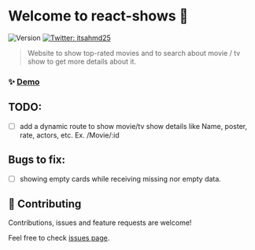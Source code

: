 # Welcome to react-shows 👋

![Version](https://img.shields.io/badge/version-0.1.0-blue.svg?cacheSeconds=2592000)
[![Twitter: itsahmd25](https://img.shields.io/twitter/follow/itsahmd25.svg?style=social)](https://twitter.com/itsahmd25)

> Website to show top-rated movies and to search about movie / tv show to get more details about it.

### ✨ [Demo](https://movies-c364d.web.app)

## TODO:

- [ ] add a dynamic route to show movie/tv show details like Name, poster, rate, actors, etc. Ex. /Movie/:id

## Bugs to fix:

- [ ] showing empty cards while receiving missing nor empty data.

## 🤝 Contributing

Contributions, issues and feature requests are welcome!

Feel free to check [issues page](https://github.com/AhmadHerzallah/react-shows/issues).
